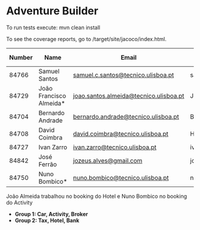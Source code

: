 # Adventure Builder

To run tests execute: mvn clean install

To see the coverage reports, go to <module name>/target/site/jacoco/index.html.


|   Number   |          Name           |                  Email                  |   GitHub Username  | Group |
| ---------- | ----------------------- | --------------------------------------- | -------------------| ----- |
|   84766    |     Samuel Santos       |  samuel.c.santos@tecnico.ulisboa.pt     |    santos-samuel   |   1   |
|   84729    | João Francisco Almeida* | joao.santos.almeida@tecnico.ulisboa.pt  |     JFMSAlmeida    |   1   |
|   84704    |    Bernardo Andrade     | bernardo.andrade@tecnico.ulisboa.pt     |       Berhart      |   1   |
|   84708    |     David Coimbra       |  david.coimbra@tecnico.ulisboa.pt       |    HiveMindize     |   1   |
|   84727    |      Ivan Zarro         |       ivan.zarro@tecnico.ulisboa.pt     |     ivancivel      |   2   |
|   84842    |      José Ferrão        |       jozeus.alves@gmail.com            |       jozeus       |   2   |
|   84750    |      Nuno Bombico*      |     nuno.bombico@tecnico.ulisboa.pt     |    nunoBombico1    |   2   |
   
João Almeida trabalhou no booking do Hotel e Nuno Bombico no booking do Activity
- **Group 1: Car, Activity, Broker**
- **Group 2: Tax, Hotel, Bank**
